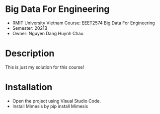 # Big Data For Engineering

* RMIT University Vietnam Course: EEET2574 Big Data For Engineering
* Semester: 2021B
* Owner: Nguyen Dang Huynh Chau

# Description
This is just my solution for this course!
# Installation
* Open the project using Visual Studio Code.
* Install Mimesis by pip install Mimesis
